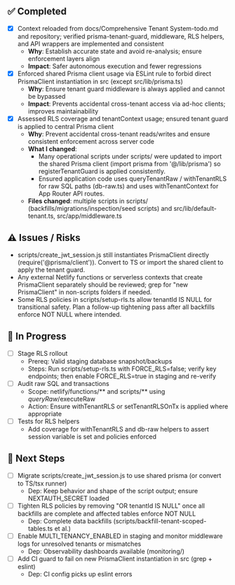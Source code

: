 ## ✅ Completed
- [x] Context reloaded from docs/Comprehensive Tenant System-todo.md and repository; verified prisma-tenant-guard, middleware, RLS helpers, and API wrappers are implemented and consistent
  - **Why**: Establish accurate state and avoid re-analysis; ensure enforcement layers align
  - **Impact**: Safer autonomous execution and fewer regressions
- [x] Enforced shared Prisma client usage via ESLint rule to forbid direct PrismaClient instantiation in src (except src/lib/prisma.ts)
  - **Why**: Ensure tenant guard middleware is always applied and cannot be bypassed
  - **Impact**: Prevents accidental cross-tenant access via ad-hoc clients; improves maintainability
- [x] Assessed RLS coverage and tenantContext usage; ensured tenant guard is applied to central Prisma client
  - **Why**: Prevent accidental cross-tenant reads/writes and ensure consistent enforcement across server code
  - **What I changed**:
    - Many operational scripts under scripts/ were updated to import the shared Prisma client (import prisma from '@/lib/prisma') so registerTenantGuard is applied consistently.
    - Ensured application code uses queryTenantRaw / withTenantRLS for raw SQL paths (db-raw.ts) and uses withTenantContext for App Router API routes.
  - **Files changed**: multiple scripts in scripts/ (backfills/migrations/inspection/seed scripts) and src/lib/default-tenant.ts, src/app/middleware.ts

## ⚠️ Issues / Risks
- scripts/create_jwt_session.js still instantiates PrismaClient directly (require('@prisma/client')). Convert to TS or import the shared client to apply the tenant guard.
- Any external Netlify functions or serverless contexts that create PrismaClient separately should be reviewed; grep for "new PrismaClient" in non-scripts folders if needed.
- Some RLS policies in scripts/setup-rls.ts allow tenantId IS NULL for transitional safety. Plan a follow-up tightening pass after all backfills enforce NOT NULL where intended.

## 🚧 In Progress
- [ ] Stage RLS rollout
  - Prereq: Valid staging database snapshot/backups
  - Steps: Run scripts/setup-rls.ts with FORCE_RLS=false; verify key endpoints; then enable FORCE_RLS=true in staging and re-verify
- [ ] Audit raw SQL and transactions
  - Scope: netlify/functions/** and scripts/** using $queryRaw/$executeRaw
  - Action: Ensure withTenantRLS or setTenantRLSOnTx is applied where appropriate
- [ ] Tests for RLS helpers
  - Add coverage for withTenantRLS and db-raw helpers to assert session variable is set and policies enforced

## 🔧 Next Steps
- [ ] Migrate scripts/create_jwt_session.js to use shared prisma (or convert to TS/tsx runner)
  - Dep: Keep behavior and shape of the script output; ensure NEXTAUTH_SECRET loaded
- [ ] Tighten RLS policies by removing "OR tenantId IS NULL" once all backfills are complete and affected tables enforce NOT NULL
  - Dep: Complete data backfills (scripts/backfill-tenant-scoped-tables.ts et al.)
- [ ] Enable MULTI_TENANCY_ENABLED in staging and monitor middleware logs for unresolved tenants or mismatches
  - Dep: Observability dashboards available (monitoring/)
- [ ] Add CI guard to fail on new PrismaClient instantiation in src (grep + eslint)
  - Dep: CI config picks up eslint errors

